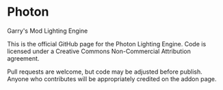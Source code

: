# Photon
Garry's Mod Lighting Engine

This is the official GitHub page for the Photon Lighting Engine. Code is licensed under a Creative Commons Non-Commercial Attribution agreement.

Pull requests are welcome, but code may be adjusted before publish. Anyone who contributes will be appropriately credited on the addon page.
